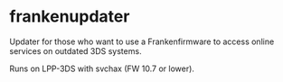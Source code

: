 # frankenupdater
Updater for those who want to use a Frankenfirmware to access online services on outdated 3DS systems.

Runs on LPP-3DS with svchax (FW 10.7 or lower).
